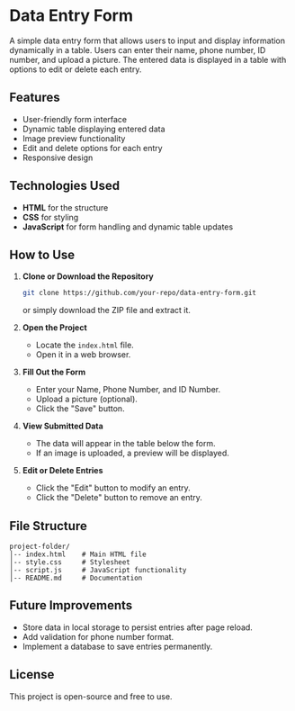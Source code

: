 # Data Entry Form

A simple data entry form that allows users to input and display information dynamically in a table. Users can enter their name, phone number, ID number, and upload a picture. The entered data is displayed in a table with options to edit or delete each entry.

## Features

- User-friendly form interface
- Dynamic table displaying entered data
- Image preview functionality
- Edit and delete options for each entry
- Responsive design

## Technologies Used

- **HTML** for the structure
- **CSS** for styling
- **JavaScript** for form handling and dynamic table updates

## How to Use

1. **Clone or Download the Repository**

   ```sh
   git clone https://github.com/your-repo/data-entry-form.git
   ```

   or simply download the ZIP file and extract it.

2. **Open the Project**

   - Locate the `index.html` file.
   - Open it in a web browser.

3. **Fill Out the Form**

   - Enter your Name, Phone Number, and ID Number.
   - Upload a picture (optional).
   - Click the "Save" button.

4. **View Submitted Data**

   - The data will appear in the table below the form.
   - If an image is uploaded, a preview will be displayed.

5. **Edit or Delete Entries**

   - Click the "Edit" button to modify an entry.
   - Click the "Delete" button to remove an entry.

## File Structure

```
project-folder/
│-- index.html    # Main HTML file
│-- style.css     # Stylesheet
│-- script.js     # JavaScript functionality
│-- README.md     # Documentation
```

## Future Improvements

- Store data in local storage to persist entries after page reload.
- Add validation for phone number format.
- Implement a database to save entries permanently.

## License

This project is open-source and free to use.

